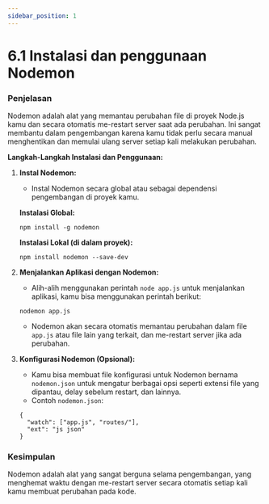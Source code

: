 ```yaml
---
sidebar_position: 1
---
```


# 6.1 Instalasi dan penggunaan Nodemon

### Penjelasan
Nodemon adalah alat yang memantau perubahan file di proyek Node.js kamu dan secara otomatis me-restart server saat ada perubahan. Ini sangat membantu dalam pengembangan karena kamu tidak perlu secara manual menghentikan dan memulai ulang server setiap kali melakukan perubahan.

**Langkah-Langkah Instalasi dan Penggunaan:**

1.  **Instal Nodemon:**
    
    -   Instal Nodemon secara global atau sebagai dependensi pengembangan di proyek kamu.
    
    **Instalasi Global:**
    
    ```
    npm install -g nodemon
    ```
    
    **Instalasi Lokal (di dalam proyek):**
    
    ```
    npm install nodemon --save-dev
    ```
    
2.  **Menjalankan Aplikasi dengan Nodemon:**
    
    -   Alih-alih menggunakan perintah `node app.js` untuk menjalankan aplikasi, kamu bisa menggunakan perintah berikut:
    
    
    ```
    nodemon app.js
    ```
    
    -   Nodemon akan secara otomatis memantau perubahan dalam file `app.js` atau file lain yang terkait, dan me-restart server jika ada perubahan.
3.  **Konfigurasi Nodemon (Opsional):**
    
    -   Kamu bisa membuat file konfigurasi untuk Nodemon bernama `nodemon.json` untuk mengatur berbagai opsi seperti extensi file yang dipantau, delay sebelum restart, dan lainnya.
    -   Contoh `nodemon.json`:
    
    ```
    {
      "watch": ["app.js", "routes/"],
      "ext": "js json"
    }
    ```
    

### Kesimpulan
 Nodemon adalah alat yang sangat berguna selama pengembangan, yang menghemat waktu dengan me-restart server secara otomatis setiap kali kamu membuat perubahan pada kode.